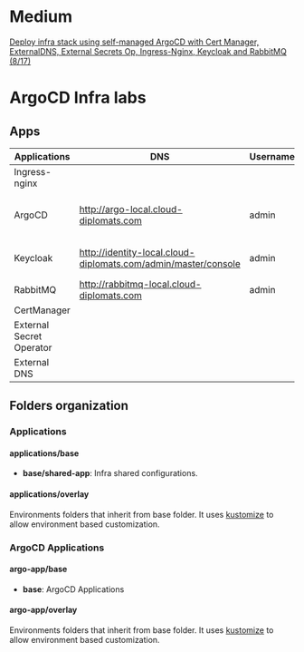 # Medium

[Deploy infra stack using self-managed ArgoCD with Cert Manager, ExternalDNS, External Secrets Op, Ingress-Nginx, Keycloak and RabbitMQ (8/17)](https://medium.com/@jojoooo/deploy-infra-stack-using-self-managed-argocd-with-cert-manager-externaldns-external-secrets-op-640fe8c1587b)

# ArgoCD Infra labs

## Apps

| Applications  | DNS | Username  | Password | Links | Comments |
| ------------- | ------------- | ------------- | ------------- | ------------- | ------------- |
| Ingress-nginx | | | | <https://kubernetes.github.io/ingress-nginx> | |
| ArgoCD |  <http://argo-local.cloud-diplomats.com> | admin  | get password at init script | <https://argo-cd.readthedocs.io/en/stable>  | |
| Keycloak | <http://identity-local.cloud-diplomats.com/admin/master/console>  | admin  | password |  <https://www.keycloak.org>  | To activate metrics realmsSettings/events/metrics-listener |
| RabbitMQ  | <http://rabbitmq-local.cloud-diplomats.com>  | admin  | password | <https://www.rabbitmq.com>  | |
| CertManager | | | | <https://cert-manager.io/> | |
| External Secret Operator | | | | <https://external-secrets.io/latest> | |
| External DNS | | | | <https://kubernetes-sigs.github.io/external-dns/v0.13.6/> | |

## Folders organization

### Applications

#### applications/base

- **base/shared-app**: Infra shared configurations.

#### applications/overlay

Environments folders that inherit from base folder. It uses [kustomize](https://github.com/kubernetes-sigs/kustomize) to allow environment based customization.

### ArgoCD Applications

#### argo-app/base

- **base**: ArgoCD Applications

#### argo-app/overlay

Environments folders that inherit from base folder. It uses [kustomize](https://github.com/kubernetes-sigs/kustomize) to allow environment based customization.
